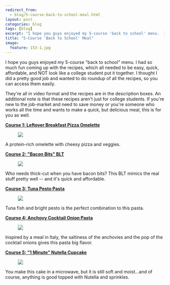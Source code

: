 ```yaml
---
redirect_from: 
  - blog/5-course-back-to-school-meal.html
layout: post
categories: blog
tags: [blog]
excerpt: "I hope you guys enjoyed my 5-course 'back to school' menu.  I had so much fun coming up with the recipes, which all needed to be easy, quick, affordable, and  NOT look like a college student put it together.  I thought I did a pretty good job and wanted to do roundup of all the recipes, so you can access them easily."
title: "5-Course 'Back to School' Meal"
image:
  feature: 153-1.jpg
---
```


I hope you guys enjoyed my 5-course "back to school" menu.  I had so much fun coming up with the recipes, which all needed to be easy, quick, affordable, and  NOT look like a college student put it together.  I thought I did a pretty good job and wanted to do roundup of all the recipes, so you can access them easily.

They're all in video format and the recipes are in the description boxes.  An additional note is that these recipes aren't just for college students.  If you're new to the job-market and need to save money or you're someone who works all the time and wants to make a quick, but delicious meal, this is for you as well.

__[Course 1: Leftover Breakfast Pizza Omelette](http://eastmeetskitchen.com/videos/back-to-school-leftover-pizza-omelette.html)__

<figure> <img src='/images/153-2.jpg'> </figure>

A protein-rich omelette with cheesy pizza and veggies.

__[Course 2: "Bacon Bits" BLT](http://eastmeetskitchen.com/videos/bacon-bits-blt.html)__

<figure> <img src='/images/153-3.jpg'> </figure>

Who needs thick-cut when you have bacon bits?  This BLT mimics the real stuff pretty well -- and it's quick and affordable.

__[Course 3: Tuna Pesto Pasta](http://eastmeetskitchen.com/videos/tuna-pesto-pasta.html)__

<figure> <img src='/images/153-4.jpg'> </figure>

Tuna fish and bright pesto is the perfect combination to this pasta.

__[Course 4: Anchovy Cocktail Onion Pasta](http://eastmeetskitchen.com/videos/anchovy-cocktail-onion-pasta.html)__

<figure> <img src='/images/153-5.jpg'> </figure>

Inspired by a meal in Italy, the saltiness of the anchovies and the pop of the cocktail onions gives this pasta big flavor.

__[Course 5: "1 Minute" Nutella Cupcake](http://eastmeetskitchen.com/videos/1-minute-chocolate-nutella-cupcake.html)__

<figure> <img src='/images/153-6.jpg'> </figure>

You make this cake in a microwave, but it is still soft and moist...and of course, anything is good topped with Nutella and sprinkles.